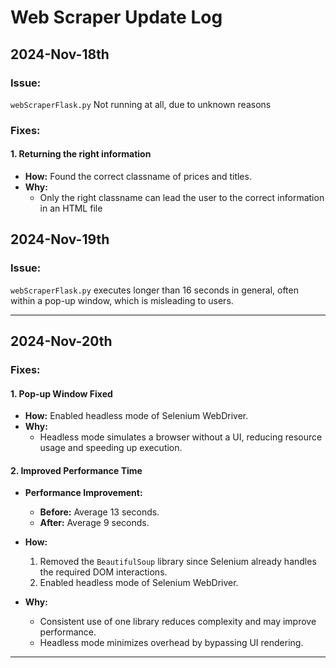 # Web Scraper Update Log

## 2024-Nov-18th
### Issue:
`webScraperFlask.py` Not running at all, due to unknown reasons
### Fixes: 
#### **1. Returning the right information**
- **How:** Found the correct classname of prices and titles.
- **Why:** 
  - Only the right classname can lead the user to the correct information in an HTML file


## 2024-Nov-19th
### Issue:
`webScraperFlask.py` executes longer than 16 seconds in general, often within a pop-up window, which is misleading to users.

---

## 2024-Nov-20th
### Fixes:

#### **1. Pop-up Window Fixed**
- **How:** Enabled headless mode of Selenium WebDriver.
- **Why:** 
  - Headless mode simulates a browser without a UI, reducing resource usage and speeding up execution.

#### **2. Improved Performance Time**
- **Performance Improvement:** 
  - **Before:** Average 13 seconds.
  - **After:** Average 9 seconds.

- **How:** 
  1. Removed the `BeautifulSoup` library since Selenium already handles the required DOM interactions.
  2. Enabled headless mode of Selenium WebDriver.

- **Why:** 
  - Consistent use of one library reduces complexity and may improve performance.
  - Headless mode minimizes overhead by bypassing UI rendering.

---
